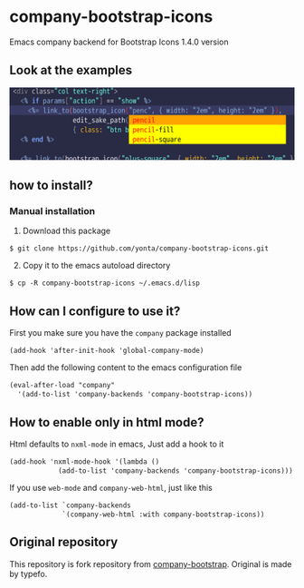 # company-bootstrap-icons

Emacs company backend for Bootstrap Icons 1.4.0 version

## Look at the examples

![Screenshot](https://raw.githubusercontent.com/yonta/company-bootstrap-icons/main/screenshot.png)

## how to install?

### Manual installation

1. Download this package

```
$ git clone https://github.com/yonta/company-bootstrap-icons.git
```

2. Copy it to the emacs autoload directory

```
$ cp -R company-bootstrap-icons ~/.emacs.d/lisp
```

## How can I configure to use it?

First you make sure you have the `company` package installed

```
(add-hook 'after-init-hook 'global-company-mode)
```

Then add the following content to the emacs configuration file

```
(eval-after-load "company"
  '(add-to-list 'company-backends 'company-bootstrap-icons))
```

## How to enable only in html mode?

Html defaults to `nxml-mode` in emacs, Just add a hook to it

```
(add-hook 'nxml-mode-hook '(lambda ()
            (add-to-list 'company-backends 'company-bootstrap-icons)))
```

If you use `web-mode` and `company-web-html`, just like this

``` emacs-lisp
(add-to-list `company-backends
             `(company-web-html :with company-bootstrap-icons))
```

## Original repository

This repository is fork repository from
[company-bootstrap](https://github.com/typefo/company-bootstrap).
Original is made by typefo.
